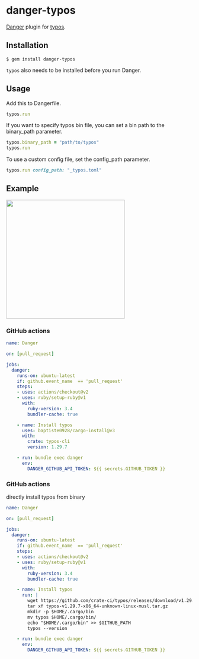 # danger-typos

[Danger](http://danger.systems/ruby/) plugin for [typos](https://github.com/crate-ci/typos).

## Installation

    $ gem install danger-typos

`typos` also needs to be installed before you run Danger.

## Usage

Add this to Dangerfile.

```ruby
typos.run
```

If you want to specify typos bin file, you can set a bin path to the binary_path parameter.

```ruby
typos.binary_path = "path/to/typos"
typos.run
```

To use a custom config file, set the config_path parameter.

```ruby
typos.run config_path: "_typos.toml"
```

## Example

<img width="320" src="https://github.com/user-attachments/assets/0fa06466-e945-454e-8d61-73c5cbe8a8ce" />

### GitHub actions

```yaml
name: Danger

on: [pull_request]

jobs:
  danger:
    runs-on: ubuntu-latest
    if: github.event_name  == 'pull_request'
    steps:
    - uses: actions/checkout@v2
    - uses: ruby/setup-ruby@v1
      with:
        ruby-version: 3.4
        bundler-cache: true

    - name: Install typos
      uses: baptiste0928/cargo-install@v3
      with:
        crate: typos-cli
        version: 1.29.7

    - run: bundle exec danger
      env:
        DANGER_GITHUB_API_TOKEN: ${{ secrets.GITHUB_TOKEN }}
```


### GitHub actions 

directly install typos from binary

```yaml
name: Danger

on: [pull_request]

jobs:
  danger:
    runs-on: ubuntu-latest
    if: github.event_name  == 'pull_request'
    steps:
    - uses: actions/checkout@v2
    - uses: ruby/setup-ruby@v1
      with:
        ruby-version: 3.4
        bundler-cache: true

    - name: Install typos
      run: |
        wget https://github.com/crate-ci/typos/releases/download/v1.29.7/typos-v1.29.7-x86_64-unknown-linux-musl.tar.gz
        tar xf typos-v1.29.7-x86_64-unknown-linux-musl.tar.gz
        mkdir -p $HOME/.cargo/bin
        mv typos $HOME/.cargo/bin/
        echo "$HOME/.cargo/bin" >> $GITHUB_PATH
        typos --version

    - run: bundle exec danger
      env:
        DANGER_GITHUB_API_TOKEN: ${{ secrets.GITHUB_TOKEN }}
```

